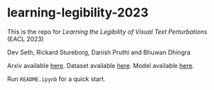 # learning-legibility-2023
This is the repo for *Learning the Legibility of Visual Text Perturbations* (EACL 2023)

Dev Seth, Rickard Stureborg, Danish Pruthi and Bhuwan Dhingra

Arxiv available [here](https://arxiv.org/abs/2303.05077).
Dataset available [here](https://huggingface.co/datasets/dvsth/LEGIT).
Model available [here](https://huggingface.co/dvsth/LEGIT-TrOCR-MT).

Run `README.ipynb` for a quick start.
